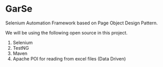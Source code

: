 # GarSe
Selenium Automation Framework based on Page Object Design Pattern.

We will be using the following open source in this project.
1. Selenium
2. TestNG
3. Maven
4. Apache POI for reading from excel files (Data Driven)

